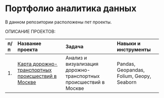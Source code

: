 # Портфолио аналитика данных

В данном репозитории расположены пет проекты.  

ОПИСАНИЕ ПРОЕКТОВ:

| п/п | Название проекта | Задача | Навыки и инструменты |
|:----|:--------------|:----------------|:-------------------|
| 1. | [Карта дорожно-транспортных происшествий в Москве](https://github.com/40ina/Pet_Projects/tree/main/Анализ%20ДТП) | Анализ и визуализация дорожно-транспортных происшествий в Москве| Pandas, Geopandas, Folium, Geopy, Seaborn |
